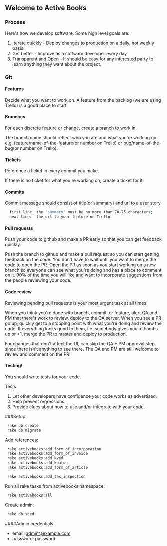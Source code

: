## Welcome to Active Books

### Process

Here's how we develop software.  Some high level goals are:
1. Iterate quickly - Deploy changes to production on a daily, not weekly basis.
2. Get better - Improve as a software developer every day.
3. Transparent and Open - It should be easy for any interested party to learn anything they want about the project.

### Git

#### Features

Decide what you want to work on. A feature from the backlog (we are using Trello) is a good place to start.

#### Branches
For each discrete feature or change, create a branch to work in.

The branch name should reflect who you are and what you're working on e.g. feature/name-of-the-feature(or number on Trello) or bug/name-of-the-bug(or number on Trello).

#### Tickets
Reference a ticket in every commit you make.

If there is no ticket for what you're working on, create a ticket for it.

#### Commits
Commit message should consist of title(or summary) and url to a user story.
```sh
  first line: the "summary" must be no more than 70-75 characters;
  next line:  the url to your feature on Trello
```

#### Pull requests
Push your code to github and make a PR early so that you can get feedback quickly.

Push the branch to github and make a pull request so you can start getting feedback on the code.
You don't have to wait until you want to merge the code to open the PR.
Open the PR as soon as you start working on a new branch so everyone can see what you're doing and has a place to comment on it.
90% of the time you will like and want to incorporate suggestions from the people reviewing your code.

#### Code review
Reviewing pending pull requests is your most urgent task at all times.

When you think you're done with branch, commit, or feature, alert QA and PM that there's work to review, deploy to the QA server.
When you see a PR go up, quickly get to a stopping point with what you're doing and review the code.
If everything looks good to them, i.e. somebody gives you a thumbs up or +1, merge the PR to master and deploy to production.

For changes that don't affect the UI, can skip the QA + PM approval step, since there isn't anything to see there.
The QA and PM are still welcome to review and comment on the PR.

#### Testing!
You should write tests for your code.

Tests
1. Let other developers have confidence your code works as advertised.
2. Help prevent regressions.
3. Provide clues about how to use and/or integrate with your code.

###Setup
```sh
 rake db:create
 rake db:migrate
```

Add references:
```sh
 rake activebooks:add_form_of_incorporation
 rake activebooks:add_form_of_invoice
 rake activebooks:add_kved
 rake activebooks:add_koatuu
 rake activebooks:add_form_of_article

 rake activebooks:add_tax_inspection

```
Run all rake tasks from activebooks namespace:
 ```sh
  rake activebooks:all
 ```

Create admin:
```sh
 rake db:seed
```

####Admin credentials:
- email: admin@example.com
- password: password


